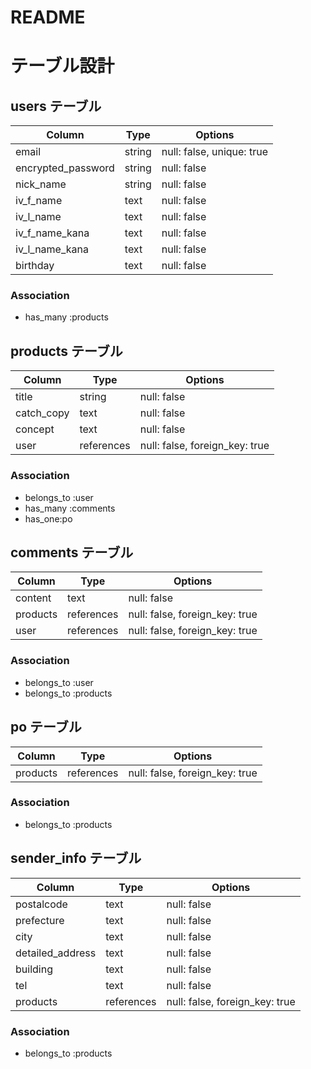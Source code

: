 # README


# テーブル設計

## users テーブル

| Column             | Type   | Options                    |
| ------------------ | ------ | -------------------------- |
| email              | string | null: false,  unique: true |
| encrypted_password | string | null: false                |
| nick_name          | string | null: false                |
| iv_f_name          | text   | null: false                |
| iv_l_name          | text   | null: false                |
| iv_f_name_kana     | text   | null: false                |
| iv_l_name_kana     | text   | null: false                |
| birthday           | text   | null: false                |

### Association

- has_many :products



## products テーブル

| Column             | Type       | Options                        |
| ------------------ | ---------- | ------------------------------ |
| title              | string     | null: false                    |
| catch_copy         | text       | null: false                    |
| concept            | text       | null: false                    |
| user               | references | null: false, foreign_key: true |


### Association

- belongs_to :user
- has_many :comments
- has_one:po



## comments テーブル

| Column    | Type       | Options                        |
| --------- | ---------- | ------------------------------ |
| content   | text       | null: false                    |
| products  | references | null: false, foreign_key: true |
| user      | references | null: false, foreign_key: true |


### Association

- belongs_to :user
- belongs_to :products


## po テーブル

| Column    | Type       | Options                        |
| --------- | ---------- | ------------------------------ |
| products  | references | null: false, foreign_key: true |


### Association

- belongs_to :products

## sender_info テーブル

| Column             | Type       | Options                        |
| ------------------ | ---------- | ------------------------------ |
| postalcode         | text       | null: false                    |
| prefecture         | text       | null: false                    |
| city               | text       | null: false                    |
| detailed_address   | text       | null: false                    |
| building           | text       | null: false                    |
| tel               | text       | null: false                     |
| products           | references | null: false, foreign_key: true |


### Association

- belongs_to :products